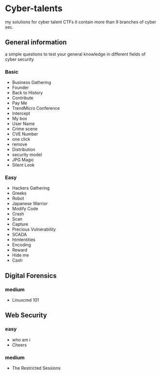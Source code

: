 # Cyber-talents

my solutions for cyber talent CTFs it contain more than 9 branches of cyber sec.

## General information

a simple questions to test your general knowledge in different fields of cyber security

### Basic

* Business Gathering
* Founder
* Back to History
* Contribute
* Pay Me
* TrendMicro Conference
* Intercept
* My box
* User Name
* Crime scene
* CVE Number
* one click
* remove
* Distribution
* security model
* JPG Magic
* Silent Look

### Easy

* Hackers Gathering
* Greeks
* Robot
* Japanese Warrior
* Modify Code
* Crash
* Scan
* Capture
* Precious Vulnerability
* SCADA
* htmlentities
* Encoding
* Reward
* Hide me
* Cash

## Digital Forensics

### medium

* Linuxcmd 101

## Web Security

### easy

* who am i
* Cheers

### medium

* The Restricted Sessions
